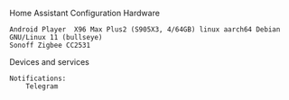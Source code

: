 Home Assistant Configuration
Hardware

    Android Player  X96 Max Plus2 (S905X3, 4/64GB) linux aarch64 Debian GNU/Linux 11 (bullseye)
    Sonoff Zigbee CC2531

Devices and services

    Notifications:
        Telegram
